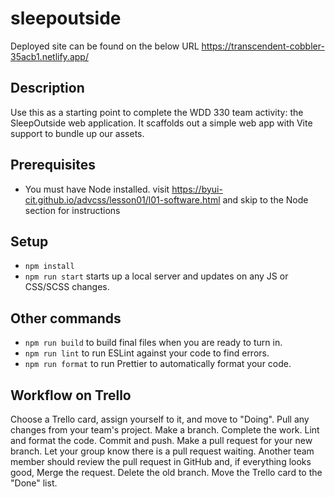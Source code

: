 # sleepoutside

Deployed site can be found on the below URL
https://transcendent-cobbler-35acb1.netlify.app/

## Description

Use this as a starting point to complete the WDD 330 team activity: the SleepOutside web application. It scaffolds out a simple web app with Vite support to bundle up our assets.

## Prerequisites

- You must have Node installed. visit https://byui-cit.github.io/advcss/lesson01/l01-software.html and skip to the Node section for instructions

## Setup

- `npm install`
- `npm run start` starts up a local server and updates on any JS or CSS/SCSS changes.

## Other commands

- `npm run build` to build final files when you are ready to turn in.
- `npm run lint` to run ESLint against your code to find errors.
- `npm run format` to run Prettier to automatically format your code.

## Workflow on Trello

Choose a Trello card, assign yourself to it, and move to "Doing".
Pull any changes from your team's project.
Make a branch.
Complete the work.
Lint and format the code.
Commit and push.
Make a pull request for your new branch.
Let your group know there is a pull request waiting.
Another team member should review the pull request in GitHub and, if everything looks good, Merge the request.
Delete the old branch.
Move the Trello card to the "Done" list.

